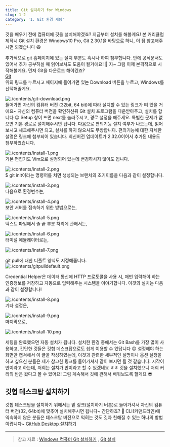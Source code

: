 ```yaml
---
title: Git 설치하기 for Windows
slug: 1-2
category: '1. Git 환경 세팅'
---
```


깃을 배우기 전에 컴퓨터에 깃을 설치해야겠죠? 지금부터 설치를 해볼게요! 본 커리큘럼 제작시 Git 설치 환경은 Windows10 Pro, Git 2.30.1을 바탕으로 하니, 이 점 참고해주시면 되겠습니다 😆

추가적으로 git 홈페이지에 있는 설치 부분도 혹시나 하여 첨부합니다. 안에 공식문서도 있어서 추가 공부하실 때 읽어보셔도 도움이 될거에요! 🤩 자~ 그럼 이제 본격적으로 시작해볼게요. 먼저 Git을 다운로드 해야겠죠?   
[Git](https://git-scm.com/)   
위의 링크를 누르시고 페이지에 들어가면 있는 Download 버튼을 누르고, Windows를 선택해줄게요.   

![./contents/git-download.png](/git/git-download.png)   
들어가면 자신의 컴퓨터 버전 (32bit, 64 bit)에 따라 설치할 수 있는 링크가 떠 있을 거에요~ 자신의 컴퓨터 버전을 확인하신뒤 Git 설치 프로그램을 다운받아주고, 설치를 합니다 😉 Setup 창이 뜨면 next를 눌러주시고, 경로 설정을 해주세요. 특별한 문제가 없으면 기본 경로로 설치해주시면 됩니다. 다음으로 편의기능 설치 여부가 나오는데, 읽어보시고 체크해주시면 되고, 설치를 하지 않으셔도 무방합니다. 편의기능에 대한 자세한 설명은 링크에 첨부되어 있습니다. 최신버전 업데이트가 2.32.0이어서 추가된 내용도 첨부하였습니다.   


![./contents/install-1.png](/git/install-1.png)   
기본 편집기도 Vim으로 설정되어 있는데 변경하시지 않아도 됩니다.   

![./contents/install-2.png](/git/install-2.png)   
$ git init이라는 명령어를 치면 생성되는 브랜치의 초기이름을 다음과 같이 설정합니다.   

![./contents/install-3.png](/git/install-3.png)   
다음으로 환경변수는,   

![./contents/install-4.png](/git/install-4.png)   
보안 서버를 접속하기 위한 방법으로는,   

![./contents/install-5.png](/git/install-5.png)   
텍스트 파일에서 줄 끝 부분 처리에 관해서는,   

![./contents/install-6.png](/git/install-6.png)   
터미널 에뮬레이터로는,   

![./contents/install-7.png](/git/install-7.png)   

git pull에 대한 디폴트 양식도 지정해줍니다.   
![./contents/gitpulldefault.png](/git/gitpulldefault.png)   

Credential Helper은 데이터 통신에 HTTP 프로토콜을 사용 시, 매번 입력해야 하는 인증정보를 저장하고 자동으로 입력해주는 시스템을 이야기합니다. 이것의 설치는 다음과 같이 설정합니다!   

![./contents/install-8.png](/git/install-8.png)   
기타 설정은,   

![./contents/install-9.png](/git/install-9.png)   
마지막으로,   

![./contents/install-10.png](/git/install-10.png)   

세팅을 완료했으면 자동 설치가 됩니다. 설치한 환경 중에서는 Git Bash를 가장 많이 사용하고, 간단한 것들은 깃헙 데스크탑으로도 쉽게 이용할 수 있답니다 😊 설정해야 하는 화면만 캡쳐해서 이 글을 작성하였는데, 이것과 관련한 세부적인 설명이나 옵션 설정을 하고 싶으신 분들은 제가 참고한 링크를 들어가셔서 같이 보시면 될 것 같습니다. 시작이 반이라고 하는데, 저희는 설치가 반이라고 할 수 있겠네요 ㅎㅎ 깃을 설치했으니 저희 커리의 반은 왔다고 볼 수 있어요! 그럼 계속해서 깃에 관해서 배워보도록 할게요 😎   

## 깃헙 데스크탑 설치하기   

깃헙 데스크탑을 설치하기 위해서는 밑 링크(설치하기 버튼)로 들어가셔서 자신의 컴퓨터 버전(32, 64bit)에 맞추어 설치해주시면 됩니다~ 간단하죠? 🙂 CLI(커맨드라인)에 익숙하지 않은 분들은 데스크탑 버전으로 익히는 것도 깃과 친해질 수 있는 하나의 방법이랍니다~   [GitHub Desktop 설치하기](https://desktop.github.com/)

---
> 참고 자료 : [Windows 컴퓨터 Git 설치하기](https://velog.io/@saakmiso/Windows-%EC%BB%B4%ED%93%A8%ED%84%B0-Git-%EC%84%A4%EC%B9%98%ED%95%98%EA%B8%B0)
> , [Git 설치](https://git-scm.com/book/ko/v2/%EC%8B%9C%EC%9E%91%ED%95%98%EA%B8%B0-Git-%EC%84%A4%EC%B9%98)